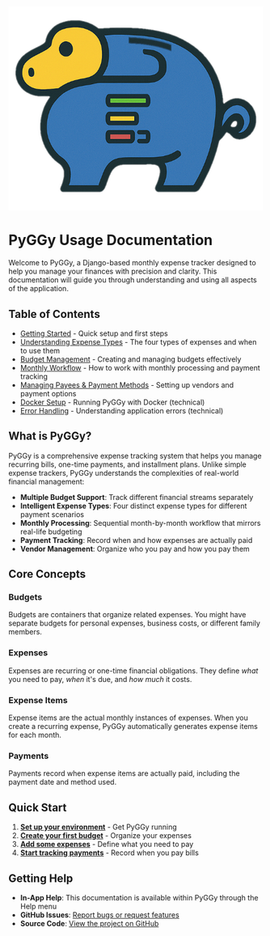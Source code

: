 ![PyGGy Logo](img/logo.png)

# PyGGy Usage Documentation

Welcome to PyGGy, a Django-based monthly expense tracker designed to help you manage your finances
with precision and clarity. This documentation will guide you through understanding and using all
aspects of the application.

## Table of Contents

- [Getting Started](getting_started) - Quick setup and first steps
- [Understanding Expense Types](expense_types) - The four types of expenses and when to use them
- [Budget Management](budgets) - Creating and managing budgets effectively
- [Monthly Workflow](monthly_workflow) - How to work with monthly processing and payment tracking
- [Managing Payees & Payment Methods](payees_and_payments) - Setting up vendors and payment options
- [Docker Setup](docker) - Running PyGGy with Docker (technical)
- [Error Handling](error_handling) - Understanding application errors (technical)

## What is PyGGy?

PyGGy is a comprehensive expense tracking system that helps you manage recurring bills, one-time
payments, and installment plans. Unlike simple expense trackers, PyGGy understands the complexities
of real-world financial management:

- **Multiple Budget Support**: Track different financial streams separately
- **Intelligent Expense Types**: Four distinct expense types for different payment scenarios
- **Monthly Processing**: Sequential month-by-month workflow that mirrors real-life budgeting
- **Payment Tracking**: Record when and how expenses are actually paid
- **Vendor Management**: Organize who you pay and how you pay them

## Core Concepts

### Budgets

Budgets are containers that organize related expenses. You might have separate budgets for personal
expenses, business costs, or different family members.

### Expenses

Expenses are recurring or one-time financial obligations. They define *what* you need to pay, *when*
it's due, and *how much* it costs.

### Expense Items

Expense items are the actual monthly instances of expenses. When you create a recurring expense,
PyGGy automatically generates expense items for each month.

### Payments

Payments record when expense items are actually paid, including the payment date and method used.

## Quick Start

1. **[Set up your environment](getting_started)** - Get PyGGy running
2. **[Create your first budget](budgets)** - Organize your expenses
3. **[Add some expenses](expense_types)** - Define what you need to pay
4. **[Start tracking payments](monthly_workflow)** - Record when you pay bills

## Getting Help

- **In-App Help**: This documentation is available within PyGGy through the Help menu
- **GitHub Issues**: [Report bugs or request features](https://github.com/MarcinOrlowski/pyggy-expense-tracker/issues)
- **Source Code**: [View the project on GitHub](https://github.com/MarcinOrlowski/pyggy-expense-tracker)
